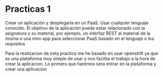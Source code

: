 Practicas 1
===========
Crear un aplicación y desplegarla en un PaaS. Usar cualquier lenguaje conocido. El objetivo de la aplicación puede estar relacionado con la asignatura y su material, por ejemplo, un interfaz REST al material de la misma o una mini-app para seleccionar PaaS basado en el lenguaje o los requisitos


Para la realizacion de esta practica me he basado en usar openshift ya que es una plataforma muy simple de usar y nos facilita el trabajo a la hora de crear la aplicacion.
Lo primero que haremos sera entrar en la plataforma y crear una aplicacion
